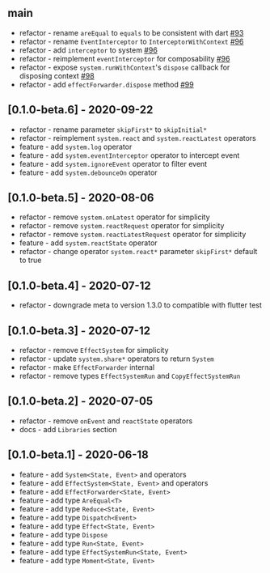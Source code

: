 ## main

* refactor - rename `areEqual` to `equals` to be consistent with dart [#93](https://github.com/LoveCommunity/love.dart/issues/93)
* refactor - rename `EventInterceptor` to `InterceptorWithContext` [#96](https://github.com/LoveCommunity/love.dart/issues/96)
* refactor - add `interceptor` to system [#96](https://github.com/LoveCommunity/love.dart/issues/96)
* refactor - reimplement `eventInterceptor` for composability [#96](https://github.com/LoveCommunity/love.dart/issues/96)
* refactor - expose `system.runWithContext`'s `dispose` callback for disposing context [#98](https://github.com/LoveCommunity/love.dart/issues/98)
* refactor - add `effectForwarder.dispose` method [#99](https://github.com/LoveCommunity/love.dart/issues/98)

## [0.1.0-beta.6] - 2020-09-22

* refactor - rename parameter `skipFirst*` to `skipInitial*`
* refactor - reimplement `system.react` and `system.reactLatest` operators
* feature - add `system.log` operator
* feature - add `system.eventInterceptor` operator to intercept event
* feature - add `system.ignoreEvent` operator to filter event
* feature - add `system.debounceOn` operator

## [0.1.0-beta.5] - 2020-08-06

* refactor - remove `system.onLatest` operator for simplicity
* refactor - remove `system.reactRequest` operator for simplicity
* refactor - remove `system.reactLatestRequest` operator for simplicity
* feature - add `system.reactState` operator
* refactor - change operator `system.react*` parameter `skipFirst*` default to true

## [0.1.0-beta.4] - 2020-07-12

* refactor - downgrade meta to version 1.3.0 to compatible with flutter test

## [0.1.0-beta.3] - 2020-07-12

* refactor - remove `EffectSystem` for simplicity
* refactor - update `system.share*` operators to return `System` 
* refactor - make `EffectForwarder` internal
* refactor - remove types `EffectSystemRun` and `CopyEffectSystemRun`

## [0.1.0-beta.2] - 2020-07-05

* refactor - remove `onEvent` and `reactState` operators
* docs - add `Libraries` section

## [0.1.0-beta.1] - 2020-06-18

* feature - add `System<State, Event>` and operators
* feature - add `EffectSystem<State, Event>` and operators
* feature - add `EffectForwarder<State, Event>`
* feature - add type `AreEqual<T>`
* feature - add type `Reduce<State, Event>`
* feature - add type `Dispatch<Event>`
* feature - add type `Effect<State, Event>`
* feature - add type `Dispose`
* feature - add type `Run<State, Event>`
* feature - add type `EffectSystemRun<State, Event>`
* feature - add type `Moment<State, Event> `
